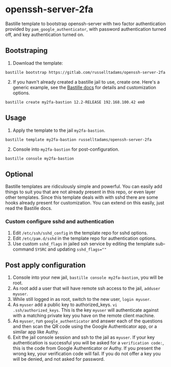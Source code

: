 # openssh-server-2fa
Bastille template to bootstrap openssh-server with two factor authentication provided by `pam_google_authenticator`, with password authentication turned off, and key authentication turned on.

## Bootstraping

1) Download the template:
```shell
bastille bootstrap https://gitlab.com/russelltadams/openssh-server-2fa
```

2) If you havn't already created a bastille jail to use, create one. Here's a generic example, see the [Bastille docs](https://bastille.readthedocs.io/en/latest/index.html) for details and customization options.
```shell
bastille create my2fa-bastion 12.2-RELEASE 192.168.100.42 em0
```

## Usage
1) Apply the template to the jail `my2fa-bastion`.
```shell
bastille template my2fa-bastion russelltadams/openssh-server-2fa
```

2) Console into `my2fa-bastion` for post-configuration.
```shell
bastille console my2fa-bastion
```


## Optional

Bastille templates are ridiculously simple and powerful. You can easily add things to suit you that are not already present in this repo, or even layer other templates. Since this template deals with with sshd there are some hooks already present for customization. You can extend on this easily, just read the Bastille docs.

### Custom configure sshd and authentication
1) Edit `/etc/ssh/sshd_config` in the template repo for sshd options.
2) Edit `/etc/pam.d/sshd` in the template repo for authentication options.   
3) Use custom `sshd_flags` in jailed ssh service by editing the template sub-command `SYSRC` and updating `sshd_flags=""`


## Post apply configuration
1) Console into your new jail, `bastille console my2fa-bastion`, you will be root.
2) As root add a user that will have remote ssh access to the jail, `adduser myuser`.
3) While still logged in as root, switch to the new user, `login myuser`.
4) As `myuser` add a public key to authorized_keys. `vi .ssh/authorized_keys`. This is the key `myuser` will authenticate against with a matching private key you have on the remote client machine.
5) As `myuser`, run `google_authenticator` and answer each of the questions and then scan the QR code using the Google Authenticator app, or a similar app like Authy.
6) Exit the jail console session and ssh to the jail as `myuser`. If your key authentication is successful you will be asked for a `verification code:`, this is the code from Google Authenticator or Authy. If you present the wrong key, your verification code will fail. If you do not offer a key you will be denied, and not asked for password.
